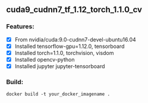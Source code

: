 ## cuda9_cudnn7_tf_1.12_torch_1.1.0_cv

### Features:
- [x] From nvidia/cuda:9.0-cudnn7-devel-ubuntu16.04
- [x] Installed tensorflow-gpu=1.12.0, tensorboard
- [x] Installed torch=1.1.0, torchvision, visdom
- [x] Installed opencv-python
- [x] Installed jupyter jupyter-tensorboard

### Build:
```
docker build -t your_docker_imagename .
```


